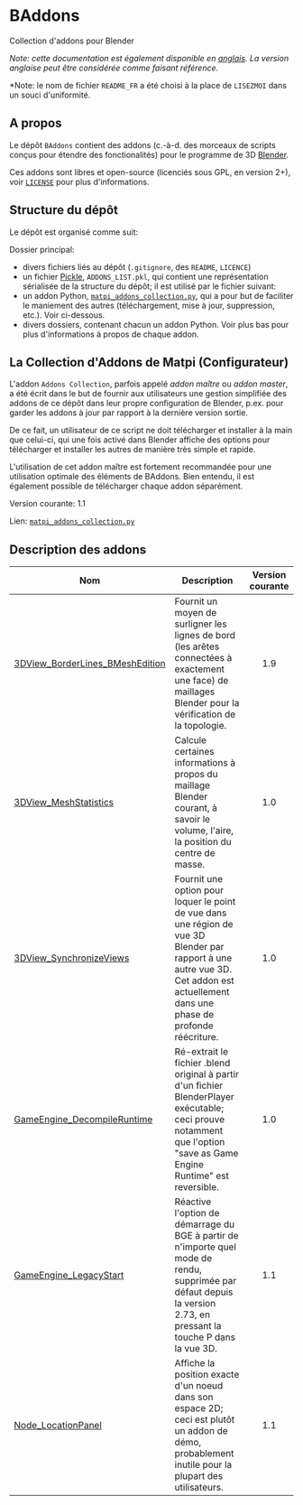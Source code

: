 # BAddons
Collection d'addons pour Blender

*Note: cette documentation est également disponible en [anglais](https://github.com/qwenger/BAddons/blob/master/README.md).
La version anglaise peut être considérée comme faisant référence.*

*Note: le nom de fichier `README_FR` a été choisi à la place de `LISEZMOI` dans un souci d'uniformité.

## A propos

Le dépôt `BAddons` contient des addons (c.-à-d. des morceaux de scripts conçus pour étendre des fonctionalités) pour le programme de 3D [Blender](https://www.blender.org/).

Ces addons sont libres et open-source (licenciés sous GPL, en version 2+), voir [`LICENSE`](https://github.com/qwenger/BAddons/blob/master/LICENSE) pour plus d'informations.

## Structure du dépôt

Le dépôt est organisé comme suit:

Dossier principal:

- divers fichiers liés au dépôt (`.gitignore`, des `README`, `LICENCE`)
- un fichier [Pickle](https://docs.python.org/3/library/pickle.html), `ADDONS_LIST.pkl`, qui contient une représentation sérialisée de la structure du dépôt; il est utilisé par le fichier suivant:
- un addon Python, [`matpi_addons_collection.py`](https://github.com/qwenger/BAddons/blob/master/matpi_addons_collection.py), qui a pour but de faciliter le maniement des autres (téléchargement, mise à jour, suppression, etc.). Voir ci-dessous.
- divers dossiers, contenant chacun un addon Python. Voir plus bas pour plus d'informations à propos de chaque addon.

## La Collection d'Addons de Matpi (Configurateur)

L'addon `Addons Collection`, parfois appelé *addon maître* ou *addon master*, a été écrit dans le but de fournir aux utilisateurs une gestion simplifiée des addons de ce dépôt dans leur propre configuration de Blender, p.ex. pour garder les addons à jour par rapport à la dernière version sortie.

De ce fait, un utilisateur de ce script ne doit télécharger et installer à la main que celui-ci, qui une fois activé dans Blender affiche des options pour télécharger et installer les autres de manière très simple et rapide.

L'utilisation de cet addon maître est fortement recommandée pour une utilisation optimale des éléments de BAddons. Bien entendu, il est également possible de télécharger chaque addon séparément.

Version courante: [](matpi_addons_collection)1.1[](/)

Lien: [`matpi_addons_collection.py`](https://github.com/qwenger/BAddons/blob/master/matpi_addons_collection.py)

## Description des addons

| Nom     | Description | Version courante |
|---------|-------------|:----------------:|
| [3DView_BorderLines_BMeshEdition](https://github.com/qwenger/BAddons/blob/master/3DView_BorderLines_BMeshEdition/3dview_border_lines_bmesh_edition.py) | Fournit un moyen de surligner les lignes de bord (les arêtes connectées à exactement une face) de maillages Blender pour la vérification de la topologie. | [](3dview_border_lines_bmesh_edition)1.9[](/) |
| [3DView_MeshStatistics](https://github.com/qwenger/BAddons/blob/master/3DView_MeshStatistics/3dview_mesh_statistics.py) | Calcule certaines informations à propos du maillage Blender courant, à savoir le volume, l'aire, la position du centre de masse. | [](3dview_mesh_statistics)1.0[](/) |
| [3DView_SynchronizeViews](https://github.com/qwenger/BAddons/blob/master/3DView_SynchonizeViews/3dview_synchronize_views.py) | Fournit une option pour loquer le point de vue dans une région de vue 3D Blender par rapport à une autre vue 3D. Cet addon est actuellement dans une phase de profonde réécriture. | [](3dview_synchronize_views)1.0[](/) |
| [GameEngine_DecompileRuntime](https://github.com/qwenger/BAddons/blob/master/GameEngine_DecompileRuntime/game_engine_decompile_runtime.py) | Ré-extrait le fichier .blend original à partir d'un fichier BlenderPlayer exécutable; ceci prouve notamment que l'option "save as Game Engine Runtime" est reversible. | [](game_engine_decompile_runtime)1.0[](/) |
| [GameEngine_LegacyStart](https://github.com/qwenger/BAddons/blob/master/GameEngine_LegacyStart/game_engine_legacy_start.py) | Réactive l'option de démarrage du BGE à partir de n'importe quel mode de rendu, supprimée par défaut depuis la version 2.73, en pressant la touche P dans la vue 3D. | [](game_engine_legacy_start)1.1[](/) |
| [Node_LocationPanel](https://github.com/qwenger/BAddons/blob/master/Node_LocationPanel/node_location_panel.py) | Affiche la position exacte d'un noeud dans son espace 2D; ceci est plutôt un addon de démo, probablement inutile pour la plupart des utilisateurs. | [](node_location_panel)1.1[](/) |


